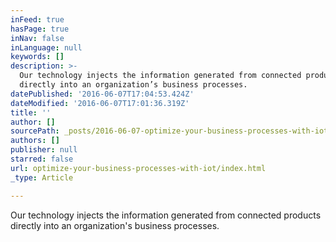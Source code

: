 ```yaml
---
inFeed: true
hasPage: true
inNav: false
inLanguage: null
keywords: []
description: >-
  Our technology injects the information generated from connected products
  directly into an organization’s business processes. 
datePublished: '2016-06-07T17:04:53.424Z'
dateModified: '2016-06-07T17:01:36.319Z'
title: ''
author: []
sourcePath: _posts/2016-06-07-optimize-your-business-processes-with-iot.md
authors: []
publisher: null
starred: false
url: optimize-your-business-processes-with-iot/index.html
_type: Article

---
```

Our technology injects the information generated from connected products directly into an organization's business processes.